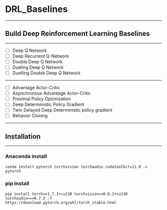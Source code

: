 # DRL_Baselines
----------------------------------------------------------------
## Build Deep Reinforcement Learning Baselines
----------------------------------------------------------------
- [ ] Deep Q Network
- [ ] Deep Recurrent Q-Network
- [ ] Double Deep Q Network
- [ ] Dueling Deep Q Network
- [ ] Duelling Double Deep Q Network
----------------------------------------------------------------
- [ ] Advantage Actor-Critic
- [ ] Asynchronous Advantage Actor-Critic
- [ ] Proximal Policy Optimization
- [ ] Deep Deterministic Policy Gradient
- [ ] Twin Delayed Deep Deterministic policy gradient
- [ ] Behavior Cloning

----------------------------------------------------------------
## Installation
----------------------------------------------------------------
### Anaconda install
```
conda install pytorch torchvision torchaudio cudatoolkit=11.0 -c pytorch
```

### pip install
```
pip install torch==1.7.1+cu110 torchvision==0.8.2+cu110 torchaudio===0.7.2 -f https://download.pytorch.org/whl/torch_stable.html
```